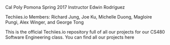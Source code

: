 Cal Poly Pomona Spring 2017 Instructor Edwin Rodríguez

Techiies.io Members:
Richard Jung, Joe Ku, Michelle Duong, Magloire Pungi, Alex Winger, and George Tong

This is the official Techiies.io repository full of all our projects for our CS480 Software Engineering class. You can find all our projects here